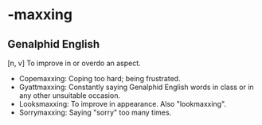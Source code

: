 # -maxxing
## Genalphid English

[n, v] To improve in or overdo an aspect.

* Copemaxxing: Coping too hard; being frustrated.
* Gyattmaxxing: Constantly saying Genalphid English words in class or in any other unsuitable occasion.
* Looksmaxxing: To improve in appearance. Also "lookmaxxing".
* Sorrymaxxing: Saying "sorry" too many times.